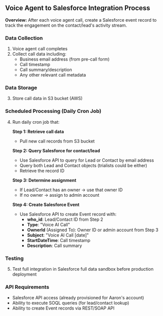 ## Voice Agent to Salesforce Integration Process

**Overview:** After each voice agent call, create a Salesforce event record to track the engagement on the contact/lead's activity stream.

### Data Collection
1. Voice agent call completes
2. Collect call data including:
   - Business email address (from pre-call form)
   - Call timestamp
   - Call summary/description
   - Any other relevant call metadata

### Data Storage
3. Store call data in S3 bucket (AWS)

### Scheduled Processing (Daily Cron Job)
4. Run daily cron job that:

   **Step 1: Retrieve call data**
   - Pull new call records from S3 bucket

   **Step 2: Query Salesforce for contact/lead**
   - Use Salesforce API to query for Lead or Contact by email address
   - Query both Lead and Contact objects (trialists could be either)
   - Retrieve the record ID

   **Step 3: Determine assignment**
   - If Lead/Contact has an owner → use that owner ID
   - If no owner → assign to admin account

   **Step 4: Create Salesforce Event**
   - Use Salesforce API to create Event record with:
     - **who_id**: Lead/Contact ID from Step 2
     - **Type**: "Voice AI Call"
     - **OwnerId** (Assigned To): Owner ID or admin account from Step 3
     - **Subject**: "Voice AI Call [date]"
     - **StartDateTime**: Call timestamp
     - **Description**: Call summary

### Testing
5. Test full integration in Salesforce full data sandbox before production deployment

### API Requirements
- Salesforce API access (already provisioned for Aaron's account)
- Ability to execute SOQL queries (for lead/contact lookup)
- Ability to create Event records via REST/SOAP API